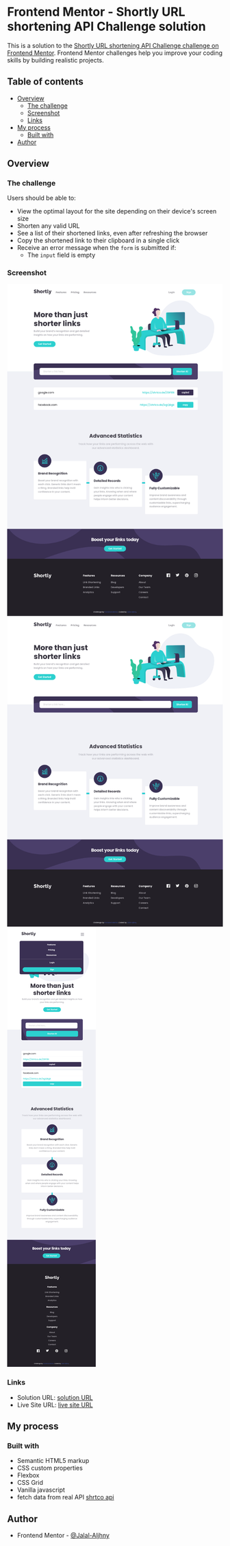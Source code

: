 # Frontend Mentor - Shortly URL shortening API Challenge solution

This is a solution to the [Shortly URL shortening API Challenge challenge on Frontend Mentor](https://www.frontendmentor.io/challenges/url-shortening-api-landing-page-2ce3ob-G). Frontend Mentor challenges help you improve your coding skills by building realistic projects.

## Table of contents

- [Overview](#overview)
  - [The challenge](#the-challenge)
  - [Screenshot](#screenshot)
  - [Links](#links)
- [My process](#my-process)
  - [Built with](#built-with)
- [Author](#author)

## Overview

### The challenge

Users should be able to:

- View the optimal layout for the site depending on their device's screen size
- Shorten any valid URL
- See a list of their shortened links, even after refreshing the browser
- Copy the shortened link to their clipboard in a single click
- Receive an error message when the `form` is submitted if:
  - The `input` field is empty

### Screenshot

![Desktop active](./images/Shortly%20URL%20shortening%20API%20Challenge-1.png)
![Desktop](./images/Shortly%20URL%20shortening%20API%20Challenge-2.png)
![Mobile](./images/Shortly%20URL%20shortening%20API%20Challenge-3.png)

### Links

- Solution URL: [solution URL](https://github.com/Jalal-Aljhny/Frontend-Mentor-Shortly-URL-shortening-API-Challenge)
- Live Site URL: [live site URL](https://jalal-aljhny.github.io/Frontend-Mentor-Shortly-URL-shortening-API-Challenge/)

## My process

### Built with

- Semantic HTML5 markup
- CSS custom properties
- Flexbox
- CSS Grid
- Vanilla javascript
- fetch data from real API [shrtco api](https://shrtco.de/docs)

## Author

- Frontend Mentor - [@Jalal-Aljhny](https://www.frontendmentor.io/profile/Jalal-Aljhny)

